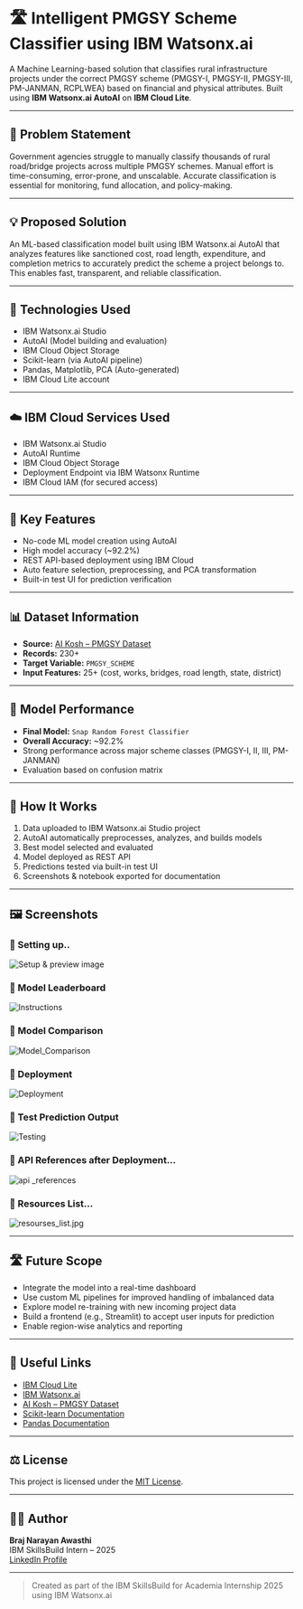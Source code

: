 # 🛣️ Intelligent PMGSY Scheme Classifier using IBM Watsonx.ai

A Machine Learning-based solution that classifies rural infrastructure projects under the correct PMGSY scheme (PMGSY-I, PMGSY-II, PMGSY-III, PM-JANMAN, RCPLWEA) based on financial and physical attributes. Built using **IBM Watsonx.ai AutoAI** on **IBM Cloud Lite**.

---

## 🧩 Problem Statement

Government agencies struggle to manually classify thousands of rural road/bridge projects across multiple PMGSY schemes. Manual effort is time-consuming, error-prone, and unscalable. Accurate classification is essential for monitoring, fund allocation, and policy-making.

---

## 💡 Proposed Solution

An ML-based classification model built using IBM Watsonx.ai AutoAI that analyzes features like sanctioned cost, road length, expenditure, and completion metrics to accurately predict the scheme a project belongs to. This enables fast, transparent, and reliable classification.

---

## 🧠 Technologies Used

- IBM Watsonx.ai Studio  
- AutoAI (Model building and evaluation)  
- IBM Cloud Object Storage  
- Scikit-learn (via AutoAI pipeline)  
- Pandas, Matplotlib, PCA (Auto-generated)  
- IBM Cloud Lite account

---

## ☁️ IBM Cloud Services Used

- IBM Watsonx.ai Studio  
- AutoAI Runtime  
- IBM Cloud Object Storage  
- Deployment Endpoint via IBM Watsonx Runtime  
- IBM Cloud IAM (for secured access)

---

## 🧪 Key Features

- No-code ML model creation using AutoAI  
- High model accuracy (~92.2%)  
- REST API-based deployment using IBM Cloud  
- Auto feature selection, preprocessing, and PCA transformation  
- Built-in test UI for prediction verification  

---

## 📊 Dataset Information

- **Source:** [AI Kosh – PMGSY Dataset](https://aikosh.indiaai.gov.in/web/datasets/details/pradhan_mantri_gram_sadak_yojna_pmgsy.html)  
- **Records:** 230+  
- **Target Variable:** `PMGSY_SCHEME`  
- **Input Features:** 25+ (cost, works, bridges, road length, state, district)

---

## 🧠 Model Performance

- **Final Model:** `Snap Random Forest Classifier`  
- **Overall Accuracy:** ~92.2%  
- Strong performance across major scheme classes (PMGSY-I, II, III, PM-JANMAN)  
- Evaluation based on confusion matrix

---

## 🚀 How It Works

1. Data uploaded to IBM Watsonx.ai Studio project  
2. AutoAI automatically preprocesses, analyzes, and builds models  
3. Best model selected and evaluated  
4. Model deployed as REST API  
5. Predictions tested via built-in test UI  
6. Screenshots & notebook exported for documentation

---

## 🖼️ Screenshots
### 🔹 Setting up..
![Setup & preview image](Project-dashboard.png)
### 🔹 Model Leaderboard
![Instructions](agent_instructions.jpg)
### 🔹 Model Comparison
![Model_Comparison](Model_Comparison.png)
### 🔹 Deployment
![Deployment](Deploying.png)
### 🔹 Test Prediction Output
![Testing](Prediction.png)
### 🔹 API References after Deployment...
![api _references](API-End-Points.png)
### 🔹 Resources List...
![resourses_list.jpg](Resource-list.png)

---


## 🛣️ Future Scope

- Integrate the model into a real-time dashboard  
- Use custom ML pipelines for improved handling of imbalanced data  
- Explore model re-training with new incoming project data  
- Build a frontend (e.g., Streamlit) to accept user inputs for prediction  
- Enable region-wise analytics and reporting

---

## 🔗 Useful Links

- [IBM Cloud Lite](https://cloud.ibm.com/registration)  
- [IBM Watsonx.ai](https://www.ibm.com/products/watsonx-ai)  
- [AI Kosh – PMGSY Dataset](https://aikosh.indiaai.gov.in/web/datasets/details/pradhan_mantri_gram_sadak_yojna_pmgsy.html)  
- [Scikit-learn Documentation](https://scikit-learn.org/stable/)  
- [Pandas Documentation](https://pandas.pydata.org/docs/)

---
## ⚖️ License

This project is licensed under the [MIT License](LICENSE).

---

## 👨‍💻 Author

**Braj Narayan Awasthi**  
IBM SkillsBuild Intern – 2025  
[LinkedIn Profile](https://www.linkedin.com/in/braj-narayan-awasthi-33193a274)

---

> Created as part of the IBM SkillsBuild for Academia Internship 2025 using IBM Watsonx.ai

